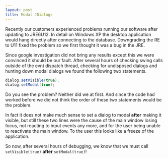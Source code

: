 ```yaml
---
layout: post
title: Modal JDialogs
---
```


Recently our customers experienced problems running our software after updating to JRE6U12. In detail on Windows XP the desktop application would hang directly after connecting to the database. Downgrading the RE to U11 fixed the problem so we first thought it was a bug in the JRE.

Since google investigation did not bring any results except this we were convinced it should be our fault. After several hours of checking swing calls outside of the evnt dispatch thread, checking for undisposed dialogs and hunting down modal dialogs we found the following two statements.

```java
dialog.setVisible(true);
dialog.setModal(true);
```

Do you see the problem? Neither did we at first. And since the code had worked before we did not think the order of these two statements would be the problem.

In fact it does not make much sense to set a dialog to modal **after** making it visible, but still these two lines were the cause of the main window losing focus, not reacting to input events any more, and for the user being unable to reactivate the main window. To the user this looks like a freeze of the application.

So now, after several hours of debugging, we know that we must call `setVisible(true)` **after** `setModal(true)`!
